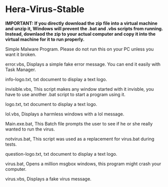 # Hera-Virus-Stable
**IMPORTANT: If you directly download the zip file into a virtual machine and unzip it, Windows will prevent the .bat and .vbs scripts from running. Instead, downlaod the zip to your actual computer and copy it into the virtual machine for it to run properly.**

Simple Malware Program. Please do not run this on your PC unless you want it broken.

error.vbs, Displays a simple fake error message. You can end it easily with Task Manager.

info-logo.txt, txt document to display a text logo.

invisible.vbs, This script makes any window started with it invisble, you have to use another .bat script to start a program using it.

logo.txt, txt document to display a text logo.

lol.vbs, Displays a harmless windows with a lol message.

Main.exe.bat, This Batch file prompts the user to see if he or she really wanted to run the virus.

notvirus.bat, This script was used as a replacement for virus.bat during tests.

question-logo.txt, txt document to display a text logo.

virus.bat, Opens a million msgbox windows, this program might crash your computer.

virus.vbs, Displays a fake virus message.

